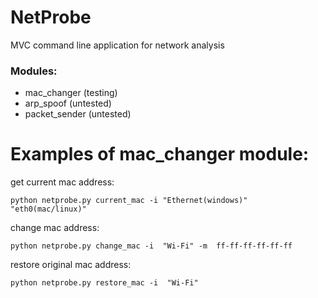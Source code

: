 # NetProbe
MVC command line application for network analysis

### Modules:
- mac_changer (testing)
- arp_spoof (untested)
- packet_sender (untested)

# Examples of mac_changer module:

get current mac address:
```
python netprobe.py current_mac -i "Ethernet(windows)" "eth0(mac/linux)"
```

change mac address:

```
python netprobe.py change_mac -i  "Wi-Fi" -m  ff-ff-ff-ff-ff-ff
```

restore original mac address:

```
python netprobe.py restore_mac -i  "Wi-Fi"
```
